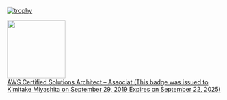 [![trophy](https://github-profile-trophy.vercel.app/?username=kimiyash)](https://github.com/kimiyash)


[<img src="https://user-images.githubusercontent.com/276311/221551167-7c541c16-928f-46ba-80b2-2786728cc6c1.png" width="136"><br>AWS Certified Solutions Architect – Associat (This badge was issued to Kimitake Miyashita on September 29, 2019 Expires on September 22, 2025)](https://www.credly.com/badges/51c3a017-7173-45fe-9df9-cdf02cb3cde6/public_url)
